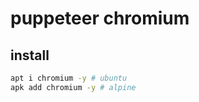 # puppeteer chromium

## install

```sh
apt i chromium -y # ubuntu
apk add chromium -y # alpine
```
